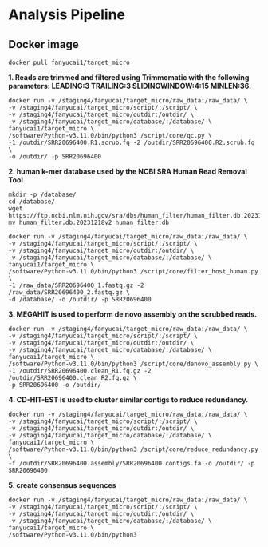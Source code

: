 # Analysis Pipeline
## Docker image
```{.cs}
docker pull fanyucai1/target_micro
```

**1. Reads are trimmed and filtered using Trimmomatic with the following parameters: LEADING:3 TRAILING:3 SLIDINGWINDOW:4:15 MINLEN:36.**
```{.cs}
docker run -v /staging4/fanyucai/target_micro/raw_data:/raw_data/ \
-v /staging4/fanyucai/target_micro/script/:/script/ \
-v /staging4/fanyucai/target_micro/outdir:/outdir/ \
-v /staging4/fanyucai/target_micro/database/:/database/ \
fanyucai1/target_micro \
/software/Python-v3.11.0/bin/python3 /script/core/qc.py \
-1 /outdir/SRR20696400.R1.scrub.fq -2 /outdir/SRR20696400.R2.scrub.fq \
-o /outdir/ -p SRR20696400
```
**2. human k-mer database used by the NCBI SRA Human Read Removal Tool**
```{.cs}
mkdir -p /database/
cd /database/
wget https://ftp.ncbi.nlm.nih.gov/sra/dbs/human_filter/human_filter.db.20231218v2
mv human_filter.db.20231218v2 human_filter.db

docker run -v /staging4/fanyucai/target_micro/raw_data:/raw_data/ \
-v /staging4/fanyucai/target_micro/script/:/script/ \
-v /staging4/fanyucai/target_micro/outdir:/outdir/ \
-v /staging4/fanyucai/target_micro/database/:/database/ \
fanyucai1/target_micro \
/software/Python-v3.11.0/bin/python3 /script/core/filter_host_human.py \
-1 /raw_data/SRR20696400_1.fastq.gz -2 /raw_data/SRR20696400_2.fastq.gz \
-d /database/ -o /outdir/ -p SRR20696400
```
**3. MEGAHIT is used to perform de novo assembly on the scrubbed reads.**
```{.cs}
docker run -v /staging4/fanyucai/target_micro/raw_data:/raw_data/ \
-v /staging4/fanyucai/target_micro/script/:/script/ \
-v /staging4/fanyucai/target_micro/outdir:/outdir/ \
-v /staging4/fanyucai/target_micro/database/:/database/ \
fanyucai1/target_micro \
/software/Python-v3.11.0/bin/python3 /script/core/denovo_assembly.py \
-1 /outdir/SRR20696400.clean_R1.fq.gz -2 /outdir/SRR20696400.clean_R2.fq.gz \
-p SRR20696400 -o /outdir/
```
**4. CD-HIT-EST is used to cluster similar contigs to reduce redundancy.**
```{.cs}
docker run -v /staging4/fanyucai/target_micro/raw_data:/raw_data/ \
-v /staging4/fanyucai/target_micro/script/:/script/ \
-v /staging4/fanyucai/target_micro/outdir:/outdir/ \
-v /staging4/fanyucai/target_micro/database/:/database/ \
fanyucai1/target_micro \
/software/Python-v3.11.0/bin/python3 /script/core/reduce_redundancy.py \
-f /outdir/SRR20696400.assembly/SRR20696400.contigs.fa -o /outdir/ -p SRR20696400
```
**5. create consensus sequences**
```{.cs}
docker run -v /staging4/fanyucai/target_micro/raw_data:/raw_data/ \
-v /staging4/fanyucai/target_micro/script/:/script/ \
-v /staging4/fanyucai/target_micro/outdir:/outdir/ \
-v /staging4/fanyucai/target_micro/database/:/database/ \
fanyucai1/target_micro \
/software/Python-v3.11.0/bin/python3 
```